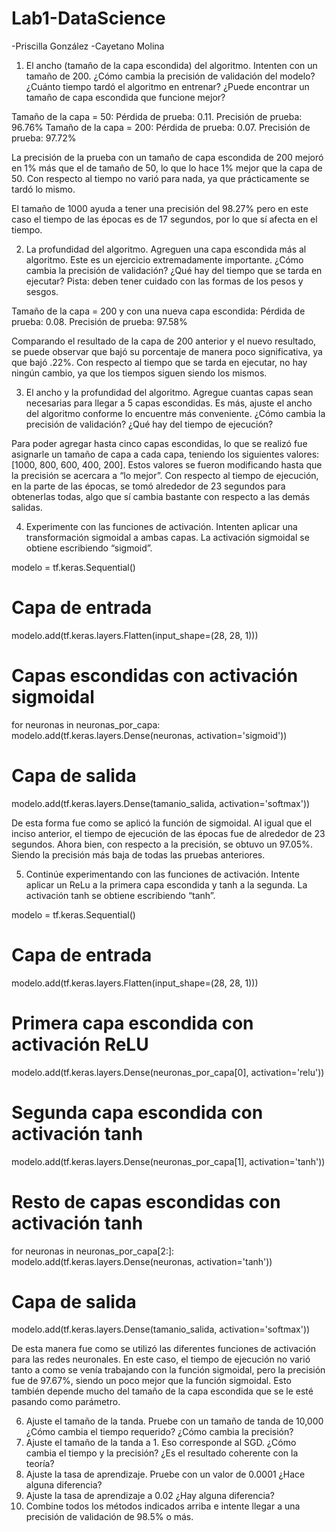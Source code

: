 # Lab1-DataScience

-Priscilla González
-Cayetano Molina

1. El ancho (tamaño de la capa escondida) del algoritmo. Intenten con un tamaño de 200. ¿Cómo cambia la precisión de validación del modelo? ¿Cuánto tiempo tardó el algoritmo en entrenar? ¿Puede encontrar un tamaño de capa escondida que funcione mejor?

Tamaño de la capa = 50: Pérdida de prueba: 0.11. Precisión de prueba: 96.76%
Tamaño de la capa = 200: Pérdida de prueba: 0.07. Precisión de prueba: 97.72%

La precisión de la prueba con un tamaño de capa escondida de 200 mejoró en 1% más que el de tamaño de 50, lo que lo hace 1% mejor que la capa de 50. Con respecto al tiempo no varió para nada, ya que prácticamente se tardó lo mismo.

El tamaño de 1000 ayuda a tener una precisión del 98.27% pero en este caso el tiempo de las épocas es de 17 segundos, por lo que sí afecta en el tiempo. 

2. La profundidad del algoritmo. Agreguen una capa escondida más al algoritmo. Este es un ejercicio extremadamente importante. ¿Cómo cambia la precisión de validación? ¿Qué hay del tiempo que se tarda en ejecutar? Pista: deben tener cuidado con las formas de los pesos y sesgos.

Tamaño de la capa = 200 y con una nueva capa escondida: Pérdida de prueba: 0.08. Precisión de prueba: 97.58%

Comparando el resultado de la capa de 200 anterior y el nuevo resultado, se puede observar que bajó su porcentaje de manera poco significativa, ya que bajó .22%. Con respecto al tiempo que se tarda en ejecutar, no hay ningún cambio, ya que los tiempos siguen siendo los mismos.

3. El ancho y la profundidad del algoritmo. Agregue cuantas capas sean necesarias para llegar a 5 capas escondidas. Es más, ajuste el ancho del algoritmo conforme lo encuentre más conveniente. ¿Cómo cambia la precisión de validación? ¿Qué hay del tiempo de ejecución?

Para poder agregar hasta cinco capas escondidas, lo que se realizó fue asignarle un tamaño de capa a cada capa, teniendo los siguientes valores: [1000, 800, 600, 400, 200]. Estos valores se fueron modificando hasta que la precisión se acercara a “lo mejor”. Con respecto al tiempo de ejecución, en la parte de las épocas, se tomó alrededor de 23 segundos para obtenerlas todas, algo que sí cambia bastante con respecto a las demás salidas. 

4. Experimente con las funciones de activación. Intenten aplicar una transformación sigmoidal a ambas capas. La activación sigmoidal se obtiene escribiendo “sigmoid”.

modelo = tf.keras.Sequential()


# Capa de entrada
modelo.add(tf.keras.layers.Flatten(input_shape=(28, 28, 1)))


# Capas escondidas con activación sigmoidal
for neuronas in neuronas_por_capa:
   modelo.add(tf.keras.layers.Dense(neuronas, activation='sigmoid'))


# Capa de salida
modelo.add(tf.keras.layers.Dense(tamanio_salida, activation='softmax'))

De esta forma fue como se aplicó la función de sigmoidal. Al igual que el inciso anterior, el tiempo de ejecución de las épocas fue de alrededor de 23 segundos. Ahora bien, con respecto a la precisión, se obtuvo un 97.05%. Siendo la precisión más baja de todas las pruebas anteriores.

5. Continúe experimentando con las funciones de activación. Intente aplicar un ReLu a la primera capa escondida y tanh a la segunda. La activación tanh se obtiene escribiendo “tanh”.

modelo = tf.keras.Sequential()


# Capa de entrada
modelo.add(tf.keras.layers.Flatten(input_shape=(28, 28, 1)))


# Primera capa escondida con activación ReLU
modelo.add(tf.keras.layers.Dense(neuronas_por_capa[0], activation='relu'))


# Segunda capa escondida con activación tanh
modelo.add(tf.keras.layers.Dense(neuronas_por_capa[1], activation='tanh'))


# Resto de capas escondidas con activación tanh
for neuronas in neuronas_por_capa[2:]:
   modelo.add(tf.keras.layers.Dense(neuronas, activation='tanh'))


# Capa de salida
modelo.add(tf.keras.layers.Dense(tamanio_salida, activation='softmax'))

De esta manera fue como se utilizó las diferentes funciones de activación para las redes neuronales. En este caso, el tiempo de ejecución no varió tanto a como se venía trabajando con la función sigmoidal, pero la precisión fue de 97.67%, siendo un poco mejor que la función sigmoidal. Esto también depende mucho del tamaño de la capa escondida que se le esté pasando como parámetro. 

6. Ajuste el tamaño de la tanda. Pruebe con un tamaño de tanda de 10,000 ¿Cómo cambia el tiempo requerido? ¿Cómo cambia la precisión?
7. Ajuste el tamaño de la tanda a 1. Eso corresponde al SGD. ¿Cómo cambia el tiempo y la precisión? ¿Es el resultado coherente con la teoría?
8. Ajuste la tasa de aprendizaje. Pruebe con un valor de 0.0001 ¿Hace alguna diferencia?
9. Ajuste la tasa de aprendizaje a 0.02 ¿Hay alguna diferencia?
10. Combine todos los métodos indicados arriba e intente llegar a una precisión de validación de 98.5% o más.
